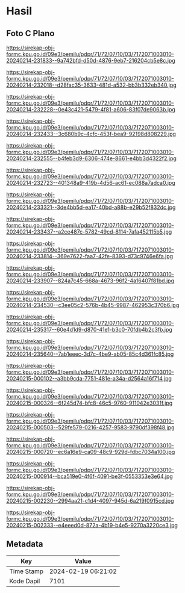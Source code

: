 # Hasil

## Foto C Plano

https://sirekap-obj-formc.kpu.go.id/09e3/pemilu/pdpr/71/72/07/10/03/7172071003010-20240214-231833--9a742bfd-d50d-4876-9eb7-216204cb5e8c.jpg

https://sirekap-obj-formc.kpu.go.id/09e3/pemilu/pdpr/71/72/07/10/03/7172071003010-20240214-232018--d28fac35-3633-481d-a532-bb3b332eb340.jpg

https://sirekap-obj-formc.kpu.go.id/09e3/pemilu/pdpr/71/72/07/10/03/7172071003010-20240214-232228--0e43c421-5479-4f81-a606-83f07de9063b.jpg

https://sirekap-obj-formc.kpu.go.id/09e3/pemilu/pdpr/71/72/07/10/03/7172071003010-20240214-232433--3c680b9c-4cfc-453f-bea9-92198d808229.jpg

https://sirekap-obj-formc.kpu.go.id/09e3/pemilu/pdpr/71/72/07/10/03/7172071003010-20240214-232555--b4feb3d9-6306-474e-8661-e4bb3d4322f2.jpg

https://sirekap-obj-formc.kpu.go.id/09e3/pemilu/pdpr/71/72/07/10/03/7172071003010-20240214-232723--401348a9-419b-4d56-ac61-ec088a7adca0.jpg

https://sirekap-obj-formc.kpu.go.id/09e3/pemilu/pdpr/71/72/07/10/03/7172071003010-20240214-233321--3de4bb5d-ea17-40bd-a88b-e29b52f832dc.jpg

https://sirekap-obj-formc.kpu.go.id/09e3/pemilu/pdpr/71/72/07/10/03/7172071003010-20240214-233437--a2ce487c-5782-49cd-8114-7afa452115b5.jpg

https://sirekap-obj-formc.kpu.go.id/09e3/pemilu/pdpr/71/72/07/10/03/7172071003010-20240214-233814--369e7622-faa7-42fe-8393-d73c9746e6fa.jpg

https://sirekap-obj-formc.kpu.go.id/09e3/pemilu/pdpr/71/72/07/10/03/7172071003010-20240214-233907--824a7c45-668a-4673-96f2-4a16407f81bd.jpg

https://sirekap-obj-formc.kpu.go.id/09e3/pemilu/pdpr/71/72/07/10/03/7172071003010-20240214-234530--c3ee05c2-576b-4b45-9987-462953c370b6.jpg

https://sirekap-obj-formc.kpu.go.id/09e3/pemilu/pdpr/71/72/07/10/03/7172071003010-20240214-235317--60e4d1d9-d870-41e1-b3c0-70fdb4b2c3fb.jpg

https://sirekap-obj-formc.kpu.go.id/09e3/pemilu/pdpr/71/72/07/10/03/7172071003010-20240214-235640--7ab1eeec-3d7c-4be9-ab05-85c4d361fc85.jpg

https://sirekap-obj-formc.kpu.go.id/09e3/pemilu/pdpr/71/72/07/10/03/7172071003010-20240215-000102--a3bb9cda-7751-481e-a34a-d2564a16f714.jpg

https://sirekap-obj-formc.kpu.go.id/09e3/pemilu/pdpr/71/72/07/10/03/7172071003010-20240215-000326--6f245d74-bfc8-46c5-9760-911042e3031f.jpg

https://sirekap-obj-formc.kpu.go.id/09e3/pemilu/pdpr/71/72/07/10/03/7172071003010-20240215-000503--529fe579-0216-4257-9583-9790df398f48.jpg

https://sirekap-obj-formc.kpu.go.id/09e3/pemilu/pdpr/71/72/07/10/03/7172071003010-20240215-000720--ec6a16e9-ca09-48c9-929d-fdbc7034a100.jpg

https://sirekap-obj-formc.kpu.go.id/09e3/pemilu/pdpr/71/72/07/10/03/7172071003010-20240215-000914--bca519e0-4f6f-4091-be3f-0553353e3e64.jpg

https://sirekap-obj-formc.kpu.go.id/09e3/pemilu/pdpr/71/72/07/10/03/7172071003010-20240215-002230--2994aa21-c1d4-4097-945d-6a219f0915cd.jpg

https://sirekap-obj-formc.kpu.go.id/09e3/pemilu/pdpr/71/72/07/10/03/7172071003010-20240215-002333--e4eeed0d-872a-4b19-b4e5-9270a3220ce3.jpg


## Metadata

| Key        | Value               |
| ---------- | ------------------- |
| Time Stamp | 2024-02-19 06:21:02 |
| Kode Dapil | 7101                |



